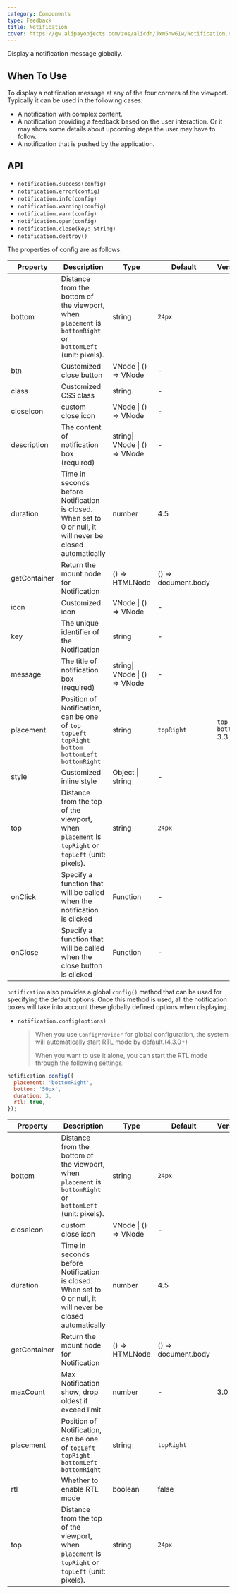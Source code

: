 ```yaml
---
category: Components
type: Feedback
title: Notification
cover: https://gw.alipayobjects.com/zos/alicdn/Jxm5nw61w/Notification.svg
---
```


Display a notification message globally.

## When To Use

To display a notification message at any of the four corners of the viewport. Typically it can be used in the following cases:

- A notification with complex content.
- A notification providing a feedback based on the user interaction. Or it may show some details about upcoming steps the user may have to follow.
- A notification that is pushed by the application.

## API

- `notification.success(config)`
- `notification.error(config)`
- `notification.info(config)`
- `notification.warning(config)`
- `notification.warn(config)`
- `notification.open(config)`
- `notification.close(key: String)`
- `notification.destroy()`

The properties of config are as follows:

| Property | Description | Type | Default | Version |
| --- | --- | --- | --- | --- |
| bottom | Distance from the bottom of the viewport, when `placement` is `bottomRight` or `bottomLeft` (unit: pixels). | string | `24px` |  |
| btn | Customized close button | VNode \| () => VNode | - |  |
| class | Customized CSS class | string | - |  |
| closeIcon | custom close icon | VNode \| () => VNode | - |  |
| description | The content of notification box (required) | string\| VNode \| () => VNode | - |  |
| duration | Time in seconds before Notification is closed. When set to 0 or null, it will never be closed automatically | number | 4.5 |  |
| getContainer | Return the mount node for Notification | () => HTMLNode | () => document.body |  |
| icon | Customized icon | VNode \| () => VNode | - |  |
| key | The unique identifier of the Notification | string | - |  |
| message | The title of notification box (required) | string\| VNode \| () => VNode | - |  |
| placement | Position of Notification, can be one of `top` `topLeft` `topRight` `bottom` `bottomLeft` `bottomRight` | string | `topRight` | `top` `bottom` 3.3.0 |
| style | Customized inline style | Object \| string | - |  |
| top | Distance from the top of the viewport, when `placement` is `topRight` or `topLeft` (unit: pixels). | string | `24px` |  |
| onClick | Specify a function that will be called when the notification is clicked | Function | - |  |
| onClose | Specify a function that will be called when the close button is clicked | Function | - |  |

`notification` also provides a global `config()` method that can be used for specifying the default options. Once this method is used, all the notification boxes will take into account these globally defined options when displaying.

- `notification.config(options)`

  > When you use `ConfigProvider` for global configuration, the system will automatically start RTL mode by default.(4.3.0+)
  >
  > When you want to use it alone, you can start the RTL mode through the following settings.

```js
notification.config({
  placement: 'bottomRight',
  bottom: '50px',
  duration: 3,
  rtl: true,
});
```

| Property | Description | Type | Default | Version |
| --- | --- | --- | --- | --- |
| bottom | Distance from the bottom of the viewport, when `placement` is `bottomRight` or `bottomLeft` (unit: pixels). | string | `24px` |  |
| closeIcon | custom close icon | VNode \| () => VNode | - |  |
| duration | Time in seconds before Notification is closed. When set to 0 or null, it will never be closed automatically | number | 4.5 |  |
| getContainer | Return the mount node for Notification | () => HTMLNode | () => document.body |  |
| maxCount | Max Notification show, drop oldest if exceed limit | number | - | 3.0 |
| placement | Position of Notification, can be one of `topLeft` `topRight` `bottomLeft` `bottomRight` | string | `topRight` |  |
| rtl | Whether to enable RTL mode | boolean | false |  |
| top | Distance from the top of the viewport, when `placement` is `topRight` or `topLeft` (unit: pixels). | string | `24px` |  |
